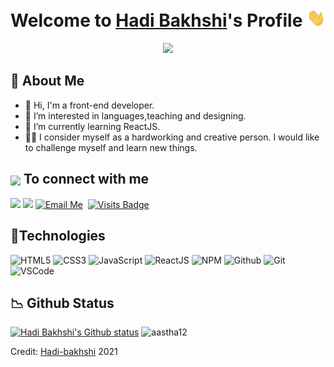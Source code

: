 <p align="center">
  <h1 align="center">Welcome to <a href="https://github.com/Hadi-bakhshi">Hadi Bakhshi</a>'s Profile <img src="https://github.com/ABSphreak/ABSphreak/blob/master/gifs/Hi.gif" width="30px"></h1>
</p>
<p align="center">
  <a align="center" href="https://github.com/DenverCoder1/readme-typing-svg"><img src="https://readme-typing-svg.herokuapp.com?&font=IBM+Plex+Sans&color=F72EE2&size=25&lines=Welcome+to+my+GitHub+Profile!;I'm+a+Front-end+developer;I'm+a+React+Developer;" /></a>
</p>


<h2>🙂 About Me </h2>

- 👋 Hi, I'm a front-end developer.
- 👀 I’m interested in languages,teaching and designing.
- 🌱 I’m currently learning ReactJS.
- 👨‍💻 I consider myself as a hardworking and creative person. I would like to challenge myself and learn new things.



<h2><img src="https://emojis.slackmojis.com/emojis/images/1579216111/7550/pikachu_wave.gif?1579216111" align="center"width="28" /> To connect with me</h2>

<p align = "center">
 


[<img src="https://img.shields.io/badge/linkedin-%230077B5.svg?&style=for-the-badge&logo=linkedin&logoColor=white" />](https://www.linkedin.com/in/hadi-bakhshi-aa203221b)
[<img src = "https://img.shields.io/badge/instagram-%23E4405F.svg?&style=for-the-badge&logo=instagram&logoColor=white">](https://www.instagram.com/hadi_bakhshi27/)
 <a href="mailto:hadibakhshi277@gmail.com?subject=Hello%20Hadi"><img src="https://img.shields.io/badge/gmail-%23D14836.svg?&style=for-the-badge&logo=gmail&logoColor=white" alt="Email Me"/></a>&nbsp;
[![Visits Badge](https://badges.pufler.dev/visits/Hadi-bakhshi/Hadi-bakhshi?style=for-the-badge)](https://github.com/Hadi-bakhshi)

</p>

## :wrench:Technologies

![HTML5](https://img.icons8.com/color/30/html-5.png) ![CSS3](https://img.icons8.com/color/30/css3.png) ![JavaScript](https://img.icons8.com/color/30/javascript.png) ![ReactJS](https://img.icons8.com/color/30/react-native.png) ![NPM](https://img.icons8.com/color/30/npm.png) ![Github](https://img.icons8.com/material-outlined/30/github.png) ![Git](https://img.icons8.com/color/30/git.png) ![VSCode](https://img.icons8.com/color/30/visual-studio-code-2019.png)

<h2>📉 Github Status</h2>
<!-- ![Hadi Bakhshi's GitHub Stats](https://github-readme-stats.vercel.app/api?username=Hadi-bakhshi&show_icons=true&include_all_commits=true) -->
<a href="https://github.com/anuraghazra/github-readme-stats"><img alt="Hadi Bakhshi's Github status" src="https://github-readme-stats.vercel.app/api?username=Hadi-bakhshi&show_icons=true&count_private=true&theme=algolia" height="192px"/></a>
<img src="https://github-readme-stats.vercel.app/api/top-langs?username=Hadi-bakhshi&show_icons=true&locale=en&layout=compact&theme=algolia" alt="aastha12" height="192px"/>

Credit: [Hadi-bakhshi](https://github.com/Hadi-bakhshi)
2021
